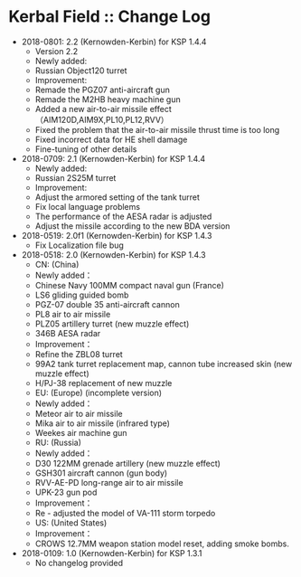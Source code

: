 # Kerbal Field :: Change Log

* 2018-0801: 2.2 (Kernowden-Kerbin) for KSP 1.4.4
	+ Version 2.2
	+ Newly added:
	+ Russian Object120 turret
	+ Improvement:
	+ Remade the PGZ07 anti-aircraft gun
	+ Remade the M2HB heavy machine gun
	+ Added a new air-to-air missile effect（AIM120D,AIM9X,PL10,PL12,RVV）
	+ Fixed the problem that the air-to-air missile thrust time is too long
	+ Fixed incorrect data for HE shell damage
	+ Fine-tuning of other details
* 2018-0709: 2.1 (Kernowden-Kerbin) for KSP 1.4.4
	+ Newly added:
	+ Russian 2S25M turret
	+ Improvement:
	+ Adjust the armored setting of the tank turret
	+ Fix local language problems
	+ The performance of the AESA radar is adjusted
	+ Adjust the missile according to the new BDA version
* 2018-0519: 2.0f1 (Kernowden-Kerbin) for KSP 1.4.3
	+ Fix Localization file bug
* 2018-0518: 2.0 (Kernowden-Kerbin) for KSP 1.4.3
	+ CN: (China)
	+ Newly added：
	+ Chinese Navy 100MM compact naval gun (France)
	+ LS6 gliding guided bomb
	+ PGZ-07 double 35 anti-aircraft cannon
	+ PL8 air to air missile
	+ PLZ05 artillery turret (new muzzle effect)
	+ 346B AESA radar
	+ Improvement：
	+ Refine the ZBL08 turret
	+ 99A2 tank turret replacement map, cannon tube increased skin (new muzzle effect)
	+ H/PJ-38 replacement of new muzzle
	+ EU: (Europe) (incomplete version)
	+ Newly added：
	+ Meteor air to air missile
	+ Mika air to air missile (infrared type)
	+ Weekes air machine gun
	+ RU: (Russia)
	+ Newly added：
	+ D30 122MM grenade artillery (new muzzle effect)
	+ GSH301 aircraft cannon (gun body)
	+ RVV-AE-PD long-range air to air missile
	+ UPK-23 gun pod
	+ Improvement：
	+ Re - adjusted the model of VA-111 storm torpedo
	+ US: (United States)
	+ Improvement：
	+ CROWS 12.7MM weapon station model reset, adding smoke bombs.
* 2018-0109: 1.0 (Kernowden-Kerbin) for KSP 1.3.1
	+ No changelog provided
